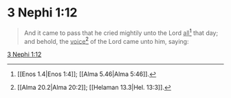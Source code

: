 # 3 Nephi 1:12

> And it came to pass that he cried mightily unto the Lord <u>all</u>[^a] that day; and behold, the <u>voice</u>[^b] of the Lord came unto him, saying:

[3 Nephi 1:12](https://www.churchofjesuschrist.org/study/scriptures/bofm/3-ne/1?lang=eng&id=p12#p12)


[^a]: [[Enos 1.4|Enos 1:4]]; [[Alma 5.46|Alma 5:46]].  
[^b]: [[Alma 20.2|Alma 20:2]]; [[Helaman 13.3|Hel. 13:3]].  
